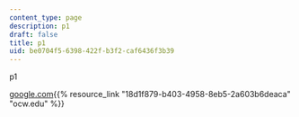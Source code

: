 ```yaml
---
content_type: page
description: p1
draft: false
title: p1
uid: be0704f5-6398-422f-b3f2-caf6436f3b39
---
```

p1

[google.com](http://localhost:8043/sites/test/type/page/edit/be0704f5-6398-422f-b3f2-caf6436f3b39/google.com){{% resource_link "18d1f879-b403-4958-8eb5-2a603b6deaca" "ocw.edu" %}}